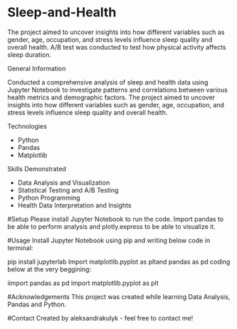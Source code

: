 
# Sleep-and-Health


The project aimed to uncover insights into how different variables such as gender, age, occupation, and stress levels influence sleep quality and 
overall health. A/B test was conducted to test how physical activity affects sleep duration.

General Information

Conducted a comprehensive analysis of sleep and health data using Jupyter Notebook to investigate patterns and correlations between various health metrics and demographic factors. The project aimed to uncover insights into how different variables such as gender, age, occupation, and stress levels influence sleep quality and overall health.

Technologies


- Python
- Pandas
- Matplotlib

Skills Demonstrated


- Data Analysis and Visualization
- Statistical Testing and A/B Testing
- Python Programming
- Health Data Interpretation and Insights

#Setup
Please install Jupyter Notebook to run the code. Import pandas to be able to perform analysis and plotly.express to be able to visualize it.

#Usage
Install Jupyter Notebook using pip and writing below code in terminal:

pip install jupyterlab
Import matplotlib.pyplot as pltand pandas as pd coding below at the very beggining:

iimport pandas as pd
import matplotlib.pyplot as plt

#Acknowledgements
This project was created while learning Data Analysis, Pandas and Python.

#Contact
Created by aleksandrakulyk - feel free to contact me!
